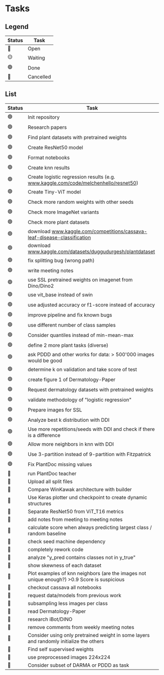 # Tasks

## Legend

| Status | Task      |
| ------ | --------- |
| 🔵     | Open      |
| 🟡     | Waiting   |
| 🟢     | Done      |
| 🔴     | Cancelled |

## List

| Status | Task                                                                                        |
| ------ | ------------------------------------------------------------------------------------------- |
| 🟢     | Init repository                                                                             |
| 🟢     | Research papers                                                                             |
| 🟢     | Find plant datasets with pretrained weights                                                 |
| 🟢     | Create ResNet50 model                                                                       |
| 🟢     | Format notebooks                                                                            |
| 🟢     | Create knn results                                                                          |
| 🟢     | Create logistic regression results (e.g. www.kaggle.com/code/melchenhello/resnet50)         |
| 🟢     | Create Tiny-ViT model                                                                       |
| 🟢     | Check more random weights with other seeds                                                  |
| 🟢     | Check more ImageNet variants                                                                |
| 🟢     | Check more plant datasets                                                                   |
| 🟢     | download www.kaggle.com/competitions/cassava-leaf-disease-classification                    |
| 🟢     | download www.kaggle.com/datasets/duggudurgesh/plantdataset                                  |
| 🟢     | fix splitting bug (wrong path)                                                              |
| 🟢     | write meeting notes                                                                         |
| 🟢     | use SSL pretrained weights on imagenet from Dino/Dino2                                      |
| 🟢     | use vit_base instead of swin                                                                |
| 🟢     | use adjusted accuracy or f1-score instead of accuracy                                       |
| 🟢     | improve pipeline and fix known bugs                                                         |
| 🟢     | use different number of class samples                                                       |
| 🟢     | Consider quantiles instead of min-mean-max                                                  |
| 🟢     | define 2 more plant tasks (diverse)                                                         |
| 🟢     | ask PDDD and other works for data: > 500'000 images would be good                           |
| 🟢     | determine k on validation and take score of test                                            |
| 🟢     | create figure 1 of Dermatology-Paper                                                        |
| 🟢     | Request dermatology datasets with pretrained weights                                        |
| 🟢     | validate methodology of "logistic regression"                                               |
| 🟢     | Prepare images for SSL                                                                      |
| 🟢     | Analyze best k distribution with DDI                                                        |
| 🟢     | Use more repetitions/seeds with DDI and check if there is a difference                      |
| 🟢     | Allow more neighbors in knn with DDI                                                        |
| 🟢     | Use 3-partition instead of 9-partition with Fitzpatrick                                     |
| 🟢     | Fix PlantDoc missing values                                                                 |
| 🔵     | run PlantDoc teacher                                                                        |
| 🔵     | Upload all split files                                                                      |
| 🔵     | Compare WinKawak architecture with builder                                                  |
| 🔵     | Use Keras plotter und checkpoint to create dynamic structures                               |
| 🔵     | Separate ResNet50 from ViT_T16 metrics                                                      |
| 🔵     | add notes from meeting to meeting notes                                                     |
| 🔵     | calculate score when always predicting largest class / random baseline                      |
| 🔵     | check seed machine dependency                                                               |
| 🔵     | completely rework code                                                                      |
| 🔵     | analyze "y_pred contains classes not in y_true"                                             |
| 🔵     | show skewness of each dataset                                                               |
| 🔵     | Plot examples of knn neighbors (are the images not unique enough?) >0.9 Score is suspicious |
| 🔵     | checkout cassava all notebooks                                                              |
| 🔵     | request data/models from previous work                                                      |
| 🔵     | subsampling less images per class                                                           |
| 🔵     | read Dermatology-Paper                                                                      |
| 🔵     | research iBot/DINO                                                                          |
| 🔵     | remove comments from weekly meeting notes                                                   |
| 🔵     | Consider using only pretrained weight in some layers and randomly initialize the others     |
| 🔴     | Find self supervised weights                                                                |
| 🔴     | use preprocessed images 224x224                                                             |
| 🔴     | Consider subset of DARMA or PDDD as task                                                    |

